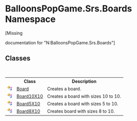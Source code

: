 # BalloonsPopGame.Srs.Boards Namespace
 

\[Missing <summary> documentation for "N:BalloonsPopGame.Srs.Boards"\]


## Classes
&nbsp;<table><tr><th></th><th>Class</th><th>Description</th></tr><tr><td>![Public class](media/pubclass.gif "Public class")</td><td><a href="T_BalloonsPopGame_Srs_Boards_Board">Board</a></td><td>
Creates a board.</td></tr><tr><td>![Public class](media/pubclass.gif "Public class")</td><td><a href="T_BalloonsPopGame_Srs_Boards_Board10X10">Board10X10</a></td><td>
Creates a board with sizes 10 to 10.</td></tr><tr><td>![Public class](media/pubclass.gif "Public class")</td><td><a href="T_BalloonsPopGame_Srs_Boards_Board5X10">Board5X10</a></td><td>
Creates a board with sizes 5 to 10.</td></tr><tr><td>![Public class](media/pubclass.gif "Public class")</td><td><a href="T_BalloonsPopGame_Srs_Boards_Board8X10">Board8X10</a></td><td>
Creates board with sizes 8 to 10.</td></tr></table>&nbsp;
